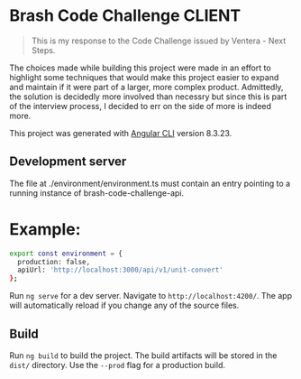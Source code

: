 # Brash Code Challenge CLIENT
> This is my response to the Code Challenge issued by Ventera - Next Steps.

The choices made while building this project were made in an effort to highlight some techniques that would make this project easier to expand and maintain if it were part of a larger, more complex product. Admittedly, the solution is decidedly more involved than necessry but since this is part of the interview process, I decided to err on the side of more is indeed more.

This project was generated with [Angular CLI](https://github.com/angular/angular-cli) version 8.3.23.

## Development server

The file at ./environment/environment.ts must contain an entry pointing to a running instance of brash-code-challenge-api.

# Example:

```sh
export const environment = {
  production: false,
  apiUrl: 'http://localhost:3000/api/v1/unit-convert' 
};
```

Run `ng serve` for a dev server. Navigate to `http://localhost:4200/`. The app will automatically reload if you change any of the source files.

## Build

Run `ng build` to build the project. The build artifacts will be stored in the `dist/` directory. Use the `--prod` flag for a production build.
